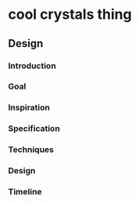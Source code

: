 # cool crystals thing

## Design

### Introduction



### Goal

### Inspiration

### Specification

### Techniques

### Design

### Timeline
